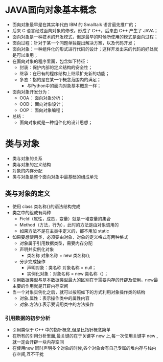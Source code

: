 # JAVA面向对象基本概念
- 面向对象最早是在其实年代由 IBM 的 Smalltalk 语言最先推广的；
- 后来 C 语言经过面向对象的修改，形成了 C++，后来由 C++ 产生了 JAVA； 
- 面向对象是一种技术的开发模式，但是最早的时候所使用的模式是面向过程；
- 面向过程：针对于某一个问题单独提出解决方案，以及代码开发；
- 面向对象：一种组件化的形式进行代码的设计；这样开发出来的代码的好处就是可以重用；
- 在面向对象的程序里面，包含如下特征：
    - 封装：保护内部的定义结构的安全性；
    - 继承：在已有的程序结构上继续扩充新的功能；
    - 多态：指的是在某一个概念范围内的满足；
        - 与Python中的面向对象基本概念一样；
- 面向对象开发分为：
    - OOA： 面向对象分析；
    - OOD： 面向对象设计；
    - OOP： 面向对象编程；
- 总结：
    - 面向对象就是一种组件化的设计思想；
# 类与对象
- 类与对象的关系
- 类与对象的定义结构
- 对象的内存分配
- 类与对象是整个面向对象中最基础的组成单元
## 类与对象的定义
- 使用 class 类名称{}的语法结构完成
- 类之中的组成有两种
    - Field（属性，成员，变量）就是一堆变量的集合
    - Method（方法，行为），此时的方法是由对象调用的
    - 如果方法不是在主类中定义的，都不用加 static 
- 如果要想使用类，必须要由对象，对象的定义格式有两种格式
    - 对象属于引用数据类型，需要内存分配
    - 声明并实例化对象
        - 类名称 对象名称 = new 类名称();
    - 分步完成操作
        - 声明对象：类名称 对象名称 = null；
        - 实例化对象：对象名称 = new 类名称（）；
- 引用数据类型与基本数据类型最大的区别在于需要内存的开辟及使用，new最主要的作用就是开辟内存空间        
- 当一个对象实例化之后，就可以按照如下的方式利用对象操作类的结构
    - 对象.属性：表示操作类中的属性内容
    - 对象.方法():表示要调用类中的方法操作

### 引用数据的初步分析
- 引用类似于 C++ 中的指针概念,但是比指针概念简单
- 在所有的引用分析里面,最关键的在于关键字 new 上,每一次使用关键字 new ,就一定会开辟一块内存空间
- 在使用new 同时声明多个对象的时候,各个对象会有自己专属的堆内存与栈内存空间,互不干扰

        
        
        
        
        
        
        
        
        
        
        
        
        
        
        